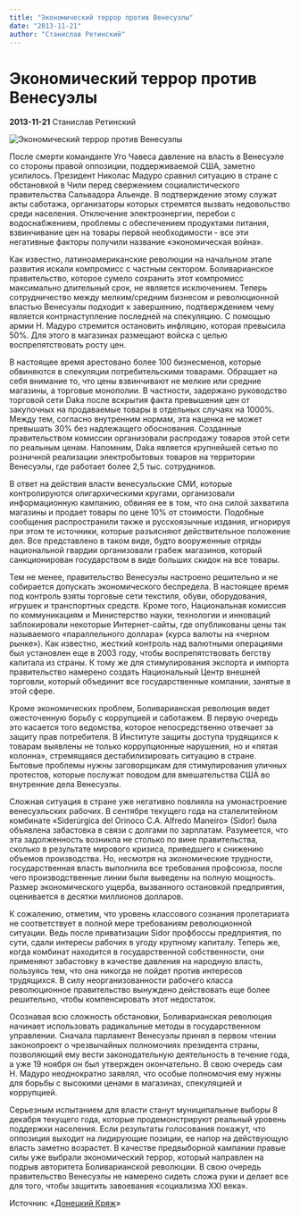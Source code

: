 ```yaml
---
title: "Экономический террор против Венесуэлы"
date: "2013-11-21"
author: "Станислав Ретинский"
---
```


# Экономический террор против Венесуэлы

**2013-11-21** Станислав Ретинский

![Экономический террор против Венесуэлы](http://www.logoslovo.ru/media/pic_middle/5/17465.jpg)

После смерти команданте Уго Чавеса давление на власть в Венесуэле со стороны правой оппозиции, поддерживаемой США, заметно усилилось. Президент Николас Мадуро сравнил ситуацию в стране с обстановкой в Чили перед свержением социалистического правительства Сальвадора Альенде. В подтверждение этому служат акты саботажа, организаторы которых стремятся вызвать недовольство среди населения. Отключение электроэнергии, перебои с водоснабжением, проблемы с обеспечением продуктами питания, взвинчивание цен на товары первой необходимости - все эти негативные факторы получили название «экономическая война».

Как известно, латиноамериканские революции на начальном этапе развития искали компромисс с частным сектором. Боливарианское правительство, которое сумело сохранить этот компромисс максимально длительный срок, не является исключением. Теперь сотрудничество между мелким/средним бизнесом и революционной властью Венесуэлы подходит к завершению, подтверждением чему является контрнаступление последней на спекуляцию. С помощью армии Н. Мадуро стремится остановить инфляцию, которая превысила 50%. Для этого в магазинах размещают войска с целью воспрепятствовать росту цен.

В настоящее время арестовано более 100 бизнесменов, которые обвиняются в спекуляции потребительскими товарами. Обращает на себя внимание то, что цены взвинчивают не мелкие или средние магазины, а торговые монополии. В частности, задержано руководство торговой сети Daka после вскрытия факта превышения цен от закупочных на продаваемые товары в отдельных случаях на 1000%. Между тем, согласно внутренним нормам, эта наценка не может превышать 30% без надлежащего обоснования. Созданные правительством комиссии организовали распродажу товаров этой сети по реальным ценам. Напомним, Daka является крупнейшей сетью по розничной реализации электробытовых товаров на территории Венесуэлы, где работает более 2,5 тыс. сотрудников.

В ответ на действия власти венесуэльские СМИ, которые контролируются олигархическими кругами, организовали информационную кампанию, обвиняя ее в том, что она силой захватила магазины и продает товары по цене 10% от стоимости. Подобные сообщения распространили также и русскоязычные издания, игнорируя при этом те источники, которые разъясняют действительное положение дел. Все представлено в таком виде, будто вооруженные отряды национальной гвардии организовали грабеж магазинов, который санкционирован государством в виде больших скидок на все товары.

Тем не менее, правительство Венесуэлы настроено решительно и не собирается допускать экономического беспредела. В настоящее время под контроль взяты торговые сети текстиля, обуви, оборудования, игрушек и транспортных средств. Кроме того, Национальная комиссия по коммуникациям и Министерство науки, технологии и инноваций заблокировали некоторые Интернет-сайты, где опубликованы цены так называемого «параллельного доллара» (курса валюты на «черном рынке»). Как известно, жесткий контроль над валютными операциями был установлен еще в 2003 году, чтобы воспрепятствовать бегству капитала из страны. К тому же для стимулирования экспорта и импорта правительство намерено создать Национальный Центр внешней торговли, который объединит все государственные компании, занятые в этой сфере.

Кроме экономических проблем, Боливарианская революция ведет ожесточенную борьбу с коррупцией и саботажем. В первую очередь это касается того ведомства, которое непосредственно отвечает за защиту прав потребителя. В Институте защиты доступа трудящихся к товарам выявлены не только коррупционные нарушения, но и «пятая колонна», стремящаяся дестабилизировать ситуацию в стране. Бытовые проблемы нужны заговорщикам для стимулирования уличных протестов, которые послужат поводом для вмешательства США во внутренние дела Венесуэлы.

Сложная ситуация в стране уже негативно повлияла на умонастроение венесуэльских рабочих. В сентябре текущего года на сталелитейном комбинате «Siderúrgica del Orinoco C.A. Alfredo Maneiro» (Sidor) была объявлена забастовка в связи с долгами по зарплатам. Разумеется, что эта задолженность возникла не столько по вине правительства, сколько в результате мирового кризиса, приведшего к снижению объемов производства. Но, несмотря на экономические трудности, государственная власть выполнила все требования профсоюза, после чего производственные линии были выведены на полную мощность. Размер экономического ущерба, вызванного остановкой предприятия, оценивается в десятки миллионов долларов.

К сожалению, отметим, что уровень классового сознания пролетариата не соответствует в полной мере требованиям революционной ситуации. Ведь после приватизации Sidor профбоссы предприятия, по сути, сдали интересы рабочих в угоду крупному капиталу. Теперь же, когда комбинат находится в государственной собственности, они применяют забастовку в качестве давления на народную власть, пользуясь тем, что она никогда не пойдет против интересов трудящихся. В силу неорганизованности рабочего класса революционное правительство вынуждено действовать еще более решительно, чтобы компенсировать этот недостаток.

Осознавая всю сложность обстановки, Боливарианская революция начинает использовать радикальные методы в государственном управлении. Сначала парламент Венесуэлы принял в первом чтении законопроект о чрезвычайных полномочиях президента страны, позволяющий ему вести законодательную деятельность в течение года, а уже 19 ноября он был утвержден окончательно. В свою очередь сам Н. Мадуро неоднократно заявлял, что особые полномочия ему нужны для борьбы с высокими ценами в магазинах, спекуляцией и коррупцией.

Серьезным испытанием для власти станут муниципальные выборы 8 декабря текущего года, которые продемонстрируют реальный уровень поддержки населения. Если результаты голосования покажут, что оппозиция выходит на лидирующие позиции, ее напор на действующую власть заметно возрастет. В качестве предвыборной кампании правые силы уже выбрали экономический террор, который направлен на подрыв авторитета Боливарианской революции. В свою очередь правительство Венесуэлы не намерено сидеть сложа руки и делает все для того, чтобы защитить завоевания «социализма XXI века».

Источник: «[Донецкий Кряж](http://donkr.dn.ua/)»